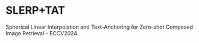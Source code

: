 # SLERP+TAT
Spherical Linear Interpolation and Text-Anchoring for Zero-shot Composed Image Retrieval - ECCV2024
